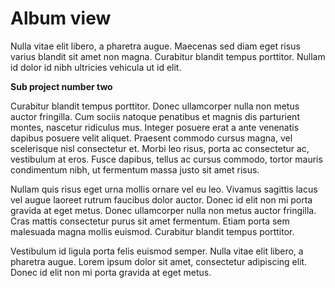 # Album view
Nulla vitae elit libero, a pharetra augue. Maecenas sed diam eget risus varius blandit sit amet non magna. Curabitur blandit tempus porttitor. Nullam id dolor id nibh ultricies vehicula ut id elit.

**Sub project number two**

Curabitur blandit tempus porttitor. Donec ullamcorper nulla non metus auctor fringilla. Cum sociis natoque penatibus et magnis dis parturient montes, nascetur ridiculus mus. Integer posuere erat a ante venenatis dapibus posuere velit aliquet. Praesent commodo cursus magna, vel scelerisque nisl consectetur et. Morbi leo risus, porta ac consectetur ac, vestibulum at eros. Fusce dapibus, tellus ac cursus commodo, tortor mauris condimentum nibh, ut fermentum massa justo sit amet risus.

Nullam quis risus eget urna mollis ornare vel eu leo. Vivamus sagittis lacus vel augue laoreet rutrum faucibus dolor auctor. Donec id elit non mi porta gravida at eget metus. Donec ullamcorper nulla non metus auctor fringilla. Cras mattis consectetur purus sit amet fermentum. Etiam porta sem malesuada magna mollis euismod. Curabitur blandit tempus porttitor.

Vestibulum id ligula porta felis euismod semper. Nulla vitae elit libero, a pharetra augue. Lorem ipsum dolor sit amet, consectetur adipiscing elit. Donec id elit non mi porta gravida at eget metus.
